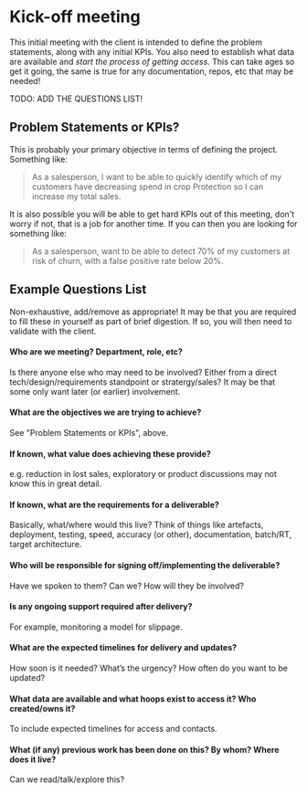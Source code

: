 # Kick-off meeting

This initial meeting with the client is intended to define the problem 
statements, along with any initial KPIs. You also need to establish what 
data are available and *start the process of getting access*. This can 
take ages so get it going, the same is true for any documentation, repos, 
etc that may be needed! 

TODO: ADD THE QUESTIONS LIST!

## Problem Statements or KPIs?
This is probably your primary objective in terms of defining the project. 
Something like: 
> As a salesperson, I want to be able to quickly identify which of my customers have decreasing 
> spend in crop Protection so I can increase my total sales.

It is also possible you will be able to get hard KPIs out of this meeting, 
don't worry if not, that is a job for another time. If you can then you 
are looking for something like:  
 
> As a salesperson, want to be able to detect 70% of my customers at risk of churn, 
> with a false positive rate below 20%. 

## Example Questions List
Non-exhaustive, add/remove as appropriate! It may be that you are required to fill 
these in yourself as part of brief digestion. If so, you will then need to validate 
with the client. 

#### Who are we meeting? Department, role, etc?
Is there anyone else who may need to be involved? Either from a direct 
tech/design/requirements standpoint or stratergy/sales? It may be that 
some only want later (or earlier) involvement.
 
#### What are the objectives we are trying to achieve? 
See "Problem Statements or KPIs", above. 

#### If known, what value does achieving these provide? 
e.g. reduction in lost sales, exploratory or product discussions may not 
know this in great detail.

#### If known, what are the requirements for a deliverable? 
Basically, what/where would this live? Think of things like artefacts, deployment, 
testing, speed, accuracy (or other), documentation, batch/RT, target architecture.

#### Who will be responsible for signing off/implementing the deliverable? 
Have we spoken to them? Can we? How will they be involved? 

#### Is any ongoing support required after delivery?
For example, monitoring a model for slippage.

#### What are the expected timelines for delivery and updates?
How soon is it needed? What’s the urgency? How often do you want to be updated? 

#### What data are available and what hoops exist to access it? Who created/owns it? 
To include expected timelines for access and contacts.

#### What (if any) previous work has been done on this? By whom? Where does it live? 
Can we read/talk/explore this?  
